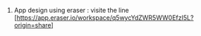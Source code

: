 1. App design using eraser :  visite the line [https://app.eraser.io/workspace/q5wycYdZWR5WW0EfzI5L?origin=share]

